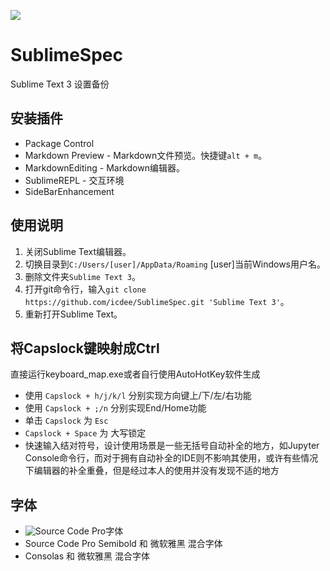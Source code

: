 ![](https://ws1.sinaimg.cn/large/0061W3qMgy1fwigy084scj30jg05sq5y.jpg)

# SublimeSpec
Sublime Text 3 设置备份

## 安装插件
- Package Control
- Markdown Preview - Markdown文件预览。快捷键`alt + m`。
- MarkdownEditing - Markdown编辑器。
- SublimeREPL - 交互环境
- SideBarEnhancement

## 使用说明

1. 关闭Sublime Text编辑器。
2. 切换目录到`C:/Users/[user]/AppData/Roaming` [user]当前Windows用户名。
3. 删除文件夹`Sublime Text 3`。
4. 打开git命令行，输入`git clone https://github.com/icdee/SublimeSpec.git 'Sublime Text 3'`。
5. 重新打开Sublime Text。

## 将Capslock键映射成Ctrl
直接运行keyboard_map.exe或者自行使用AutoHotKey软件生成

- 使用 `Capslock + h/j/k/l` 分别实现方向键上/下/左/右功能
- 使用 `Capslock + ;/n` 分别实现End/Home功能
- 单击 `Capslock` 为 `Esc`
- `Capslock + Space` 为 大写锁定
- 快速输入结对符号，设计使用场景是一些无括号自动补全的地方，如Jupyter Console命令行，而对于拥有自动补全的IDE则不影响其使用，或许有些情况下编辑器的补全重叠，但是经过本人的使用并没有发现不适的地方

## 字体

- ![Source Code Pro](https://fonts.google.com/specimen/Source+Code+Pro)字体
- Source Code Pro Semibold 和 微软雅黑 混合字体
- Consolas 和 微软雅黑 混合字体


